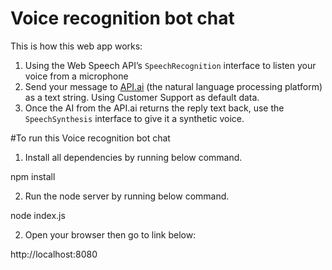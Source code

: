 # Voice recognition bot chat

This is how this web app works:

1. Using the Web Speech API’s `SpeechRecognition` interface to listen your voice from a microphone
2. Send your message to [API.ai](https://api.ai) (the natural language processing platform) as a text string. Using Customer Support as default data.
3. Once the AI from the API.ai returns the reply text back, use the `SpeechSynthesis` interface to give it a synthetic voice.

#To run this Voice recognition bot chat

1) Install all dependencies by running below command.

npm install

2) Run the node server by running below command.

node index.js

2) Open your browser then go to link below:

http://localhost:8080



